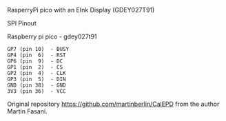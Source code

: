 RasperryPi pico with an EInk Display (GDEY027T91)

SPI Pinout

Raspberry pi pico - gdey027t91

    GP7 (pin 10)  - BUSY
    GP4 (pin  6)  - RST
    GP6 (pin  9)  - DC
    GP1 (pin  2)  - CS
    GP2 (pin  4)  - CLK
    GP3 (pin  5)  - DIN
    GND (pin 38)  - GND
    3V3 (pin 36)  - VCC

Original repository https://github.com/martinberlin/CalEPD
from the author Martin Fasani.
